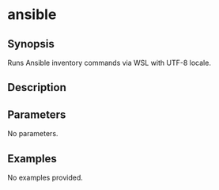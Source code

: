 # ansible

## Synopsis

Runs Ansible inventory commands via WSL with UTF-8 locale.

## Description



## Parameters
No parameters.
## Examples
No examples provided.
